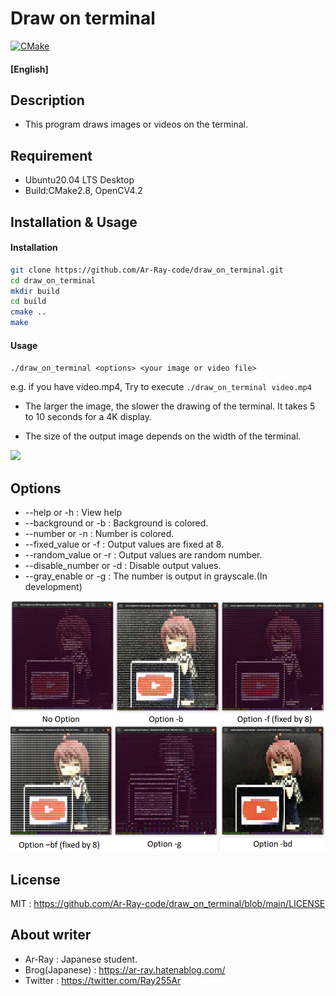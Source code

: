 # Draw on terminal

[![CMake](https://github.com/Ar-Ray-code/draw_on_terminal/actions/workflows/cmake.yml/badge.svg)](https://github.com/Ar-Ray-code/draw_on_terminal/actions/workflows/cmake.yml)

#### [English]

## Description

- This program draws images or videos on the terminal.

## Requirement

- Ubuntu20.04 LTS Desktop
- Build:CMake2.8, OpenCV4.2 

## Installation & Usage

#### Installation

```sh
git clone https://github.com/Ar-Ray-code/draw_on_terminal.git
cd draw_on_terminal
mkdir build
cd build
cmake ..
make
```

#### Usage

`./draw_on_terminal <options> <your image or video file>`

e.g. if you have video.mp4, Try to execute `./draw_on_terminal video.mp4`

- The larger the image, the slower the drawing of the terminal. It takes 5 to 10 seconds for a 4K display.

- The size of the output image depends on the width of the terminal.


![](screenshot_example/size_variable.png)

## Options

- --help or -h                      : View help
- --background or -b        : Background is colored.
- --number or -n               : Number is colored.
- --fixed_value or -f           : Output values are fixed at 8.
- --random_value or -r     : Output values are random number.
- --disable_number or -d : Disable output values.
- --gray_enable or -g         : The number is output in grayscale.(In development)

![draw_options](screenshot_example/draw_options.png)

## License

MIT : https://github.com/Ar-Ray-code/draw_on_terminal/blob/main/LICENSE



## About writer

- Ar-Ray : Japanese student.
- Brog(Japanese) : https://ar-ray.hatenablog.com/
- Twitter : https://twitter.com/Ray255Ar
